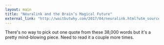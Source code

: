 ```yaml
---
layout: main
title: "Neuralink and the Brain’s Magical Future"
external_link: "http://waitbutwhy.com/2017/04/neuralink.html?utm_source=Main+List&utm_campaign=572c666a30-MC_Neuralink_2017_04_20&utm_medium=email&utm_term=0_5b568bad0b-572c666a30-52660133&mc_cid=572c666a30&mc_eid=41afc01278"
---
```


There's no way to pick out one quote from these 38,000 words but it's a pretty mind-blowing piece. Need to read it a couple more times. 
